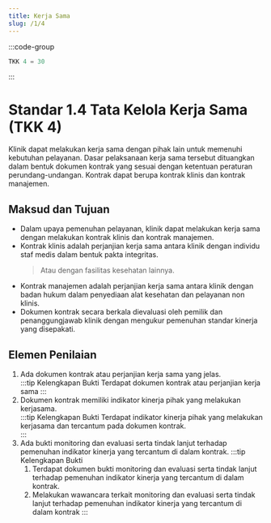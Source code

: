 ```yaml
---
title: Kerja Sama
slug: /1/4
---
```

:::code-group

``` js [Nilai]
TKK 4 = 30

```
:::
# Standar 1.4 Tata Kelola Kerja Sama (TKK 4)
Klinik dapat melakukan kerja sama dengan pihak lain untuk memenuhi kebutuhan pelayanan. Dasar pelaksanaan kerja sama tersebut dituangkan dalam bentuk dokumen kontrak yang sesuai dengan ketentuan peraturan perundang-undangan. Kontrak dapat berupa kontrak klinis dan kontrak manajemen.  
## Maksud dan Tujuan 
- Dalam upaya pemenuhan pelayanan, klinik dapat melakukan kerja sama dengan melakukan kontrak klinis dan kontrak manajemen. 
- Kontrak klinis adalah perjanjian kerja sama antara klinik dengan individu staf medis dalam bentuk pakta integritas. 
  > Atau dengan fasilitas kesehatan lainnya.  
- Kontrak manajemen adalah perjanjian kerja sama antara klinik dengan badan hukum dalam penyediaan alat kesehatan dan pelayanan non klinis. 
- Dokumen kontrak secara berkala dievaluasi oleh pemilik dan penanggungjawab klinik dengan mengukur pemenuhan standar kinerja yang disepakati. 
## Elemen Penilaian  
1. Ada dokumen kontrak atau perjanjian kerja sama yang jelas.  
   :::tip Kelengkapan Bukti
    Terdapat dokumen kontrak atau perjanjian kerja sama 
   ::: 
2. Dokumen kontrak memiliki indikator kinerja pihak yang melakukan kerjasama.  
   :::tip Kelengkapan Bukti
    Terdapat indikator kinerja pihak yang melakukan kerjasama dan tercantum pada dokumen kontrak.  
   ::: 
3. Ada bukti monitoring dan evaluasi serta tindak lanjut terhadap pemenuhan indikator kinerja yang tercantum di dalam kontrak. 
   :::tip Kelengkapan Bukti
   1. Terdapat dokumen bukti monitoring dan evaluasi serta tindak lanjut terhadap pemenuhan indikator kinerja yang tercantum di dalam kontrak. 
   2. Melakukan wawancara terkait monitoring dan evaluasi  serta tindak lanjut terhadap pemenuhan indikator kinerja yang tercantum di dalam kontrak 
   ::: 
 
